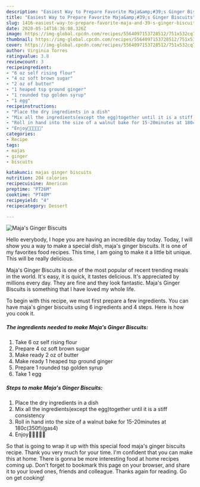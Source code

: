 ```yaml
---
description: "Easiest Way to Prepare Favorite Maja&amp;#39;s Ginger Biscuits"
title: "Easiest Way to Prepare Favorite Maja&amp;#39;s Ginger Biscuits"
slug: 1416-easiest-way-to-prepare-favorite-maja-and-39-s-ginger-biscuits
date: 2020-05-14T16:36:08.326Z
image: https://img-global.cpcdn.com/recipes/5564097153728512/751x532cq70/majas-ginger-biscuits-recipe-main-photo.jpg
thumbnail: https://img-global.cpcdn.com/recipes/5564097153728512/751x532cq70/majas-ginger-biscuits-recipe-main-photo.jpg
cover: https://img-global.cpcdn.com/recipes/5564097153728512/751x532cq70/majas-ginger-biscuits-recipe-main-photo.jpg
author: Virginia Torres
ratingvalue: 3.8
reviewcount: 3
recipeingredient:
- "6 oz self rising flour"
- "4 oz soft brown sugar"
- "2 oz of butter"
- "1 heaped tsp ground ginger"
- "1 rounded tsp golden syrup"
- "1 egg"
recipeinstructions:
- "Place the dry ingredients in a dish"
- "Mix all the ingredients(except the egg)together until it is a stiff consistency"
- "Roll in hand into the size of a walnut bake for 15-20minutes at 180c(350f)(gas4)"
- "Enjoy🍭🍭🍭🍭🍭"
categories:
- Recipe
tags:
- majas
- ginger
- biscuits

katakunci: majas ginger biscuits 
nutrition: 204 calories
recipecuisine: American
preptime: "PT26M"
cooktime: "PT48M"
recipeyield: "4"
recipecategory: Dessert

---
```



![Maja&#39;s Ginger Biscuits](https://img-global.cpcdn.com/recipes/5564097153728512/751x532cq70/majas-ginger-biscuits-recipe-main-photo.jpg)

Hello everybody, I hope you are having an incredible day today. Today, I will show you a way to make a special dish, maja&#39;s ginger biscuits. It is one of my favorites food recipes. This time, I am going to make it a little bit unique. This will be really delicious.



Maja&#39;s Ginger Biscuits is one of the most popular of recent trending meals in the world. It's easy, it is quick, it tastes delicious. It's appreciated by millions every day. They are fine and they look fantastic. Maja&#39;s Ginger Biscuits is something that I have loved my whole life.


To begin with this recipe, we must first prepare a few ingredients. You can have maja&#39;s ginger biscuits using 6 ingredients and 4 steps. Here is how you cook it.

<!--inarticleads1-->

##### The ingredients needed to make Maja&#39;s Ginger Biscuits:

1. Take 6 oz self rising flour
1. Prepare 4 oz soft brown sugar
1. Make ready 2 oz of butter
1. Make ready 1 heaped tsp ground ginger
1. Prepare 1 rounded tsp golden syrup
1. Take 1 egg




<!--inarticleads2-->

##### Steps to make Maja&#39;s Ginger Biscuits:

1. Place the dry ingredients in a dish
1. Mix all the ingredients(except the egg)together until it is a stiff consistency
1. Roll in hand into the size of a walnut bake for 15-20minutes at 180c(350f)(gas4)
1. Enjoy🍭🍭🍭🍭🍭




So that is going to wrap it up with this special food maja&#39;s ginger biscuits recipe. Thank you very much for your time. I'm confident that you can make this at home. There is gonna be more interesting food at home recipes coming up. Don't forget to bookmark this page on your browser, and share it to your loved ones, friends and colleague. Thanks again for reading. Go on get cooking!
